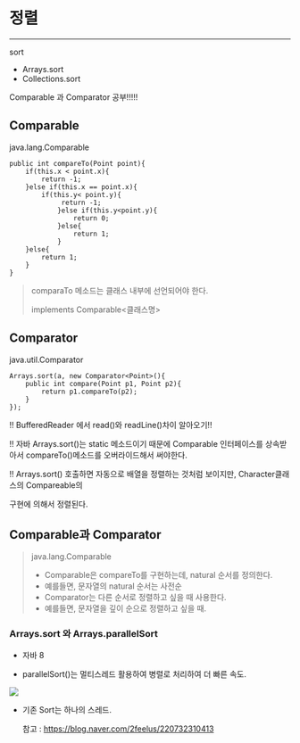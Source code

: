 # 정렬

------

sort

* Arrays.sort
* Collections.sort



Comparable 과 Comparator 공부!!!!!



## Comparable

java.lang.Comparable<T>

```
public int compareTo(Point point){
    if(this.x < point.x){
        return -1;
    }else if(this.x == point.x){
        if(this.y< point.y){
			 return -1;
			}else if(this.y<point.y){
                return 0;
			}else{
                return 1;
			}
    }else{
        return 1;
    }
}
```

> comparaTo 메소드는 클래스 내부에 선언되어야 한다.
>
> implements Comparable<클래스명>





## Comparator

java.util.Comparator<T>

```
Arrays.sort(a, new Comparator<Point>(){
    public int compare(Point p1, Point p2){
        return p1.compareTo(p2);
    }
});
```

!! BufferedReader 에서 read()와 readLine()차이 알아오기!!



!! 자바 Arrays.sort()는 static 메소드이기 때문에 Comparable 인터페이스를 상속받아서 compareTo()메소드를 오버라이드해서 써야한다.



!! Arrays.sort() 호출하면 자동으로 배열을 정렬하는 것처럼 보이지만, Character클래스의 Compareable의

구현에 의해서 정렬된다.



## Comparable과 Comparator

> java.lang.Comparable<T>
>
> * Comparable은 compareTo를 구현하는데, natural 순서를 정의한다.
> * 예를들면, 문자열의 natural 순서는 사전순
> * Comparator는 다른 순서로 정렬하고 싶을 때 사용한다.
> * 예를들면, 문자열을 깊이 순으로 정렬하고 싶을 때.



### Arrays.sort 와 Arrays.parallelSort

* 자바 8

* parallelSort()는 멀티스레드 활용하여 병렬로 처리하여 더 빠른 속도.

![](C:\Users\jihye\Desktop\캡처.PNG)

* 기존 Sort는 하나의 스레드.

  참고 : https://blog.naver.com/2feelus/220732310413

